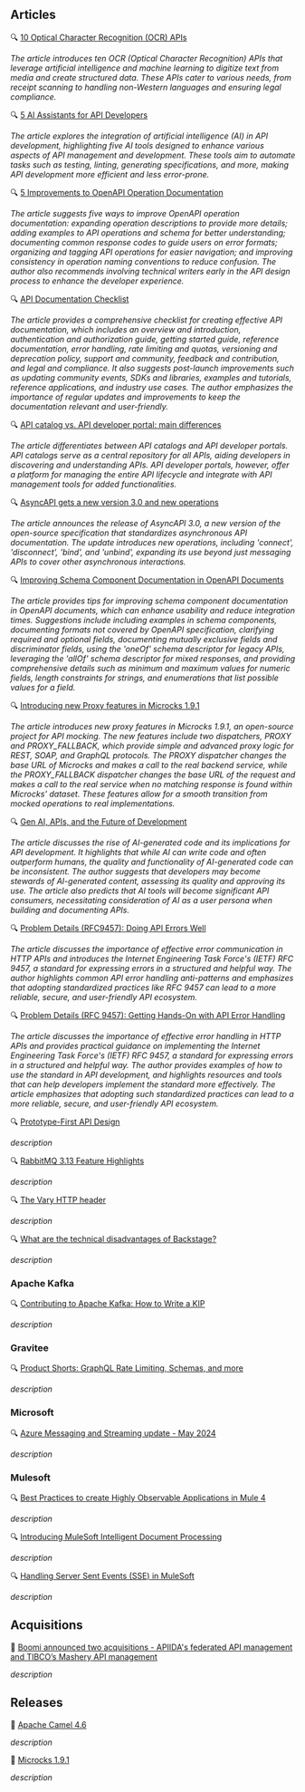 ## Articles

🔍 [10 Optical Character Recognition (OCR) APIs](https://nordicapis.com/10-optical-character-recognition-ocr-apis/)

_The article introduces ten OCR (Optical Character Recognition) APIs that leverage artificial intelligence and machine learning to digitize text from media and create structured data. These APIs cater to various needs, from receipt scanning to handling non-Western languages and ensuring legal compliance._

🔍 [5 AI Assistants for API Developers](https://nordicapis.com/5-ai-assistants-for-api-developers/)

_The article explores the integration of artificial intelligence (AI) in API development, highlighting five AI tools designed to enhance various aspects of API management and development. These tools aim to automate tasks such as testing, linting, generating specifications, and more, making API development more efficient and less error-prone._

🔍 [5 Improvements to OpenAPI Operation Documentation](https://bump.sh/blog/5-improvements-to-openapi-operation-documentation)

_The article suggests five ways to improve OpenAPI operation documentation: expanding operation descriptions to provide more details; adding examples to API operations and schema for better understanding; documenting common response codes to guide users on error formats; organizing and tagging API operations for easier navigation; and improving consistency in operation naming conventions to reduce confusion. The author also recommends involving technical writers early in the API design process to enhance the developer experience._

🔍 [API Documentation Checklist](https://bump.sh/blog/api-documentation-checklist)

_The article provides a comprehensive checklist for creating effective API documentation, which includes an overview and introduction, authentication and authorization guide, getting started guide, reference documentation, error handling, rate limiting and quotas, versioning and deprecation policy, support and community, feedback and contribution, and legal and compliance. It also suggests post-launch improvements such as updating community events, SDKs and libraries, examples and tutorials, reference applications, and industry use cases. The author emphasizes the importance of regular updates and improvements to keep the documentation relevant and user-friendly._

🔍 [API catalog vs. API developer portal: main differences](https://www.getport.io/blog/api-catalog-vs-api-developer)

_The article differentiates between API catalogs and API developer portals. API catalogs serve as a central repository for all APIs, aiding developers in discovering and understanding APIs. API developer portals, however, offer a platform for managing the entire API lifecycle and integrate with API management tools for added functionalities._

🔍 [AsyncAPI gets a new version 3.0 and new operations](https://medium.com/google-cloud/asyncapi-gets-a-new-version-3-0-and-new-operations-013dd1d6265b)

_The article announces the release of AsyncAPI 3.0, a new version of the open-source specification that standardizes asynchronous API documentation. The update introduces new operations, including 'connect', 'disconnect', 'bind', and 'unbind', expanding its use beyond just messaging APIs to cover other asynchronous interactions._

🔍 [Improving Schema Component Documentation in OpenAPI Documents](https://bump.sh/blog/improving-schema-component-documentation-in-openapi-documents)

_The article provides tips for improving schema component documentation in OpenAPI documents, which can enhance usability and reduce integration times. Suggestions include including examples in schema components, documenting formats not covered by OpenAPI specification, clarifying required and optional fields, documenting mutually exclusive fields and discriminator fields, using the 'oneOf' schema descriptor for legacy APIs, leveraging the 'allOf' schema descriptor for mixed responses, and providing comprehensive details such as minimum and maximum values for numeric fields, length constraints for strings, and enumerations that list possible values for a field._

🔍 [Introducing new Proxy features in Microcks 1.9.1](https://microcks.io/blog/new-proxy-features-1.9.1/)

_The article introduces new proxy features in Microcks 1.9.1, an open-source project for API mocking. The new features include two dispatchers, PROXY and PROXY_FALLBACK, which provide simple and advanced proxy logic for REST, SOAP, and GraphQL protocols. The PROXY dispatcher changes the base URL of Microcks and makes a call to the real backend service, while the PROXY_FALLBACK dispatcher changes the base URL of the request and makes a call to the real service when no matching response is found within Microcks' dataset. These features allow for a smooth transition from mocked operations to real implementations._

🔍 [Gen AI, APIs, and the Future of Development](https://nordicapis.com/gen-ai-apis-and-the-future-of-development/)

_The article discusses the rise of AI-generated code and its implications for API development. It highlights that while AI can write code and often outperform humans, the quality and functionality of AI-generated code can be inconsistent. The author suggests that developers may become stewards of AI-generated content, assessing its quality and approving its use. The article also predicts that AI tools will become significant API consumers, necessitating consideration of AI as a user persona when building and documenting APIs._

🔍 [Problem Details (RFC9457): Doing API Errors Well​](https://swagger.io/blog/problem-details-rfc9457-doing-api-errors-well/)

_The article discusses the importance of effective error communication in HTTP APIs and introduces the Internet Engineering Task Force's (IETF) RFC 9457, a standard for expressing errors in a structured and helpful way. The author highlights common API error handling anti-patterns and emphasizes that adopting standardized practices like RFC 9457 can lead to a more reliable, secure, and user-friendly API ecosystem._

🔍 [Problem Details (RFC 9457): Getting Hands-On with API Error Handling](https://swagger.io/blog/problem-details-rfc9457-api-error-handling/)

_The article discusses the importance of effective error handling in HTTP APIs and provides practical guidance on implementing the Internet Engineering Task Force's (IETF) RFC 9457, a standard for expressing errors in a structured and helpful way. The author provides examples of how to use the standard in API development, and highlights resources and tools that can help developers implement the standard more effectively. The article emphasizes that adopting such standardized practices can lead to a more reliable, secure, and user-friendly API ecosystem._

🔍 [Prototype-First API Design](https://nordicapis.com/prototype-first-api-design/)

_description_

🔍 [RabbitMQ 3.13 Feature Highlights](https://www.cloudamqp.com/blog/rabbitmq-313-feature-highlights.html)

_description_

🔍 [The Vary HTTP header](https://blog.frankel.ch/vary-http-header/)

_description_

🔍 [What are the technical disadvantages of Backstage?](https://www.getport.io/blog/what-are-the-technical-disadvantages-of-backstage)

_description_

### Apache Kafka

🔍 [Contributing to Apache Kafka: How to Write a KIP](https://www.confluent.io/blog/how-to-write-KIPs-for-apache-kafka/)

_description_

### Gravitee

🔍 [Product Shorts: GraphQL Rate Limiting, Schemas, and more](https://www.gravitee.io/blog/product-shorts-graphql)

_description_

### Microsoft

🔍 [Azure Messaging and Streaming update - May 2024](https://techcommunity.microsoft.com/t5/messaging-on-azure-blog/azure-messaging-and-streaming-update-may-2024/ba-p/4146858)

_description_

### Mulesoft

🔍 [Best Practices to create Highly Observable Applications in Mule 4](https://medium.com/another-integration-blog/best-practices-to-create-highly-observable-applications-in-mule-4-bcfa2734bb3f)

_description_

🔍 [Introducing MuleSoft Intelligent Document Processing](https://blogs.mulesoft.com/news/mulesoft-intelligent-document-processing/)

_description_

🔍 [Handling Server Sent Events (SSE) in MuleSoft](https://blogs.mulesoft.com/dev-guides/server-sent-events-in-mulesoft/)

_description_

## Acquisitions

🤝 [Boomi announced two acquisitions - APIIDA's federated API management and TIBCO’s Mashery API management](https://boomi.com/blog/federated-apim-enterprise-scale/)

_description_

## Releases

🚀 [Apache Camel 4.6](https://camel.apache.org/blog/2024/05/camel46-whatsnew/)

_description_

🚀 [Microcks 1.9.1](https://microcks.io/blog/microcks-1.9.1-release/)

_description_
